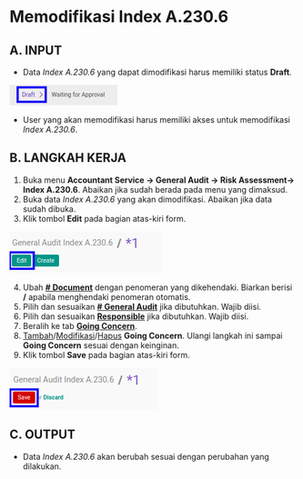 # Memodifikasi Index A.230.6

## A. INPUT

* Data *Index A.230.6* yang dapat dimodifikasi harus memiliki status **Draft**.

![](../../../img/index-a2306/status-draft.png)

* User yang akan memodifikasi harus memiliki akses untuk memodifikasi *Index A.230.6*.

## B. LANGKAH KERJA

1. Buka menu **Accountant Service -> General Audit -> Risk Assessment-> Index A.230.6**. Abaikan jika sudah berada pada menu yang dimaksud.
2. Buka data *Index A.230.6* yang akan dimodifikasi. Abaikan jika data sudah dibuka.
3. Klik tombol **Edit** pada bagian atas-kiri form.

![](../../../img/index-a2306/tombol-edit.png)

4. Ubah **[# Document](./penjelasan.md#field-no-document)** dengan penomeran yang dikehendaki. Biarkan berisi **/** apabila menghendaki penomeran otomatis.
5. Pilih dan sesuaikan **[# General Audit](./penjelasan.md#field-no-general-audit)** jika dibutuhkan. Wajib diisi.
6. Pilih dan sesuaikan **[Responsible](./penjelasan.md#field-responsible)** jika dibutuhkan. Wajib diisi.
7. Beralih ke tab **[Going Concern](./penjelasan.md#tab-going-concern)**.
8. <a name="l8">[Tambah](./menambahkan-going-concern.md)/[Modifikasi](./memodifikasi-going-concern.md)/[Hapus](./menghapus-going-concern.md) **Going Concern**</a>. Ulangi langkah ini sampai **Going Concern** sesuai dengan keinginan.
9. Klik tombol **Save** pada bagian atas-kiri form.

![](../../../img/index-a2306/tombol-simpan-modifikasi.png)

## C. OUTPUT

* Data *Index A.230.6* akan berubah sesuai dengan perubahan yang dilakukan.
